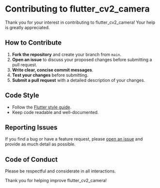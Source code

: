 # Contributing to flutter_cv2_camera

Thank you for your interest in contributing to flutter_cv2_camera! Your help is greatly appreciated.

## How to Contribute

1. **Fork the repository** and create your branch from `main`.
2. **Open an issue** to discuss your proposed changes before submitting a pull request.
3. **Write clear, concise commit messages**.
4. **Test your changes** before submitting.
5. **Submit a pull request** with a detailed description of your changes.

## Code Style

- Follow the [Flutter style guide](https://flutter.dev/docs/development/tools/formatting).
- Keep code readable and well-documented.

## Reporting Issues

If you find a bug or have a feature request, please [open an issue](https://github.com/jamesadewara/flutter_cv2_camera/issues) and provide as much detail as possible.

## Code of Conduct

Please be respectful and considerate in all interactions.

Thank you for helping improve flutter_cv2_camera!